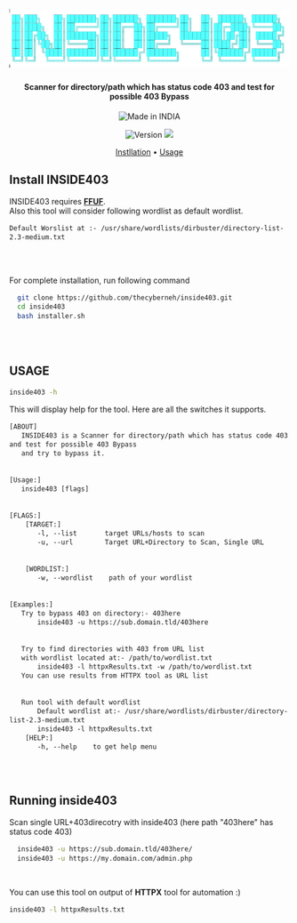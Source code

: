 <h1 align="center">
  <br>
  <a href="https://twitter.com/thecyberneho"><img src="images/inside403logoNoBg.png" alt="INSIDE403"></a>
</h1>
<h4 align="center">Scanner for directory/path which has status code 403 and test for possible 403 Bypass</h4>


<p align="center">
<a><img title="Made in INDIA" src="https://img.shields.io/badge/MADE%20IN-INDIA-SCRIPT?colorA=%23ff8100&colorB=%23017e40&colorC=%23ff0000&style=for-the-badge"></a>
</p>
<p align="center">
<a><img title="Version" src="https://img.shields.io/badge/Version-v1.0.0_dev-blue.svg"></a>
<a href="https://twitter.com/thecyberneh"><img src="https://img.shields.io/twitter/follow/thecyberneh?style=social"></a>
</p>

<p align="center">
  <a href="#install-inside403">Instllation</a> •
  <a href="#usage">Usage</a>
</p>

## Install INSIDE403
INSIDE403 requires <a href="https://github.com/ffuf/ffuf">**FFUF**<a>.<br>
Also this tool will consider following wordlist as default wordlist.
```
Default Worslist at :- /usr/share/wordlists/dirbuster/directory-list-2.3-medium.txt
```
<br>
<br>
  
For complete installation, run following command
```sh
  git clone https://github.com/thecyberneh/inside403.git
  cd inside403
  bash installer.sh
```
<br>
<br>
  
## USAGE


```sh
inside403 -h
```
This will display help for the tool. Here are all the switches it supports.
  
```console
[ABOUT]
   INSIDE403 is a Scanner for directory/path which has status code 403 and test for possible 403 Bypass
   and try to bypass it.


[Usage:]
   inside403 [flags]


[FLAGS:]
    [TARGET:]
       -l, --list       target URLs/hosts to scan
       -u, --url        Target URL+Directory to Scan, Single URL


    [WORDLIST:]
       -w, --wordlist    path of your wordlist


[Examples:]
   Try to bypass 403 on directory:- 403here
       inside403 -u https://sub.domain.tld/403here 


   Try to find directories with 403 from URL list
   with wordlist located at:- /path/to/wordlist.txt
       inside403 -l httpxResults.txt -w /path/to/wordlist.txt 
   You can use results from HTTPX tool as URL list


   Run tool with default wordlist
       Default wordlist at:- /usr/share/wordlists/dirbuster/directory-list-2.3-medium.txt
       inside403 -l httpxResults.txt 
    [HELP:]
       -h, --help    to get help menu 
```

  <br>
  <br>
  
  ## Running inside403
  
  Scan single URL+403direcotry with inside403 (here path "403here" has status code 403)
```sh
  inside403 -u https://sub.domain.tld/403here/
  inside403 -u https://my.domain.com/admin.php
  ```
   <br>
  
  You can use this tool on output of **HTTPX** tool for automation :)
  ```sh
  inside403 -l httpxResults.txt
  ```
